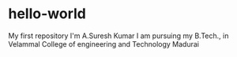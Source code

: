 # hello-world
My first repository
I'm A.Suresh Kumar
I am pursuing my B.Tech., in Velammal College of engineering and Technology Madurai
